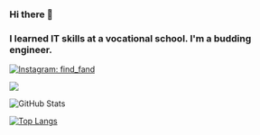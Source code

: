 ### Hi there 👋
### I learned IT skills at a vocational school. I'm a budding engineer.

<!--
**kantaro-tsu/kantaro-tsu** is a ✨ _special_ ✨ repository because its `README.md` (this file) appears on your GitHub profile.

Here are some ideas to get you started:

- 🔭 I’m currently working on ...
- 🌱 I’m currently learning ...
- 👯 I’m looking to collaborate on ...
- 🤔 I’m looking for help with ...
- 💬 Ask me about ...
- 📫 How to reach me: ...
- 😄 Pronouns: ...
- ⚡ Fun fact: ...
-->

[![Instagram: find_fand](https://img.shields.io/badge/Instagram_for-find_fand-8A2BE2)](https://www.instagram.com/find_fand/)
 
![](https://github-profile-summary-cards.vercel.app/api/cards/profile-details?username=kantaro-tsu&theme=vue)
 
![GitHub Stats](https://github-readme-stats.vercel.app/api?username=kantaro-tsu&show_icons=true)
 
[![Top Langs](https://github-readme-stats.vercel.app/api/top-langs/?username=kantaro-tsu&layout=compact&langs_count=6)](https://github.com/anuraghazra/github-readme-stats)
